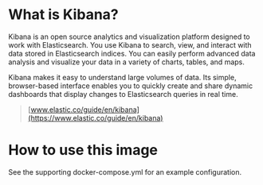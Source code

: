 # What is Kibana?

Kibana is an open source analytics and visualization platform designed to work with Elasticsearch. You use Kibana to search, view, and interact with data stored in Elasticsearch indices. You can easily perform advanced data analysis and visualize your data in a variety of charts, tables, and maps.

Kibana makes it easy to understand large volumes of data. Its simple, browser-based interface enables you to quickly create and share dynamic dashboards that display changes to Elasticsearch queries in real time.

> [www.elastic.co/guide/en/kibana](https://www.elastic.co/guide/en/kibana)

# How to use this image

See the supporting docker-compose.yml for an example configuration.
